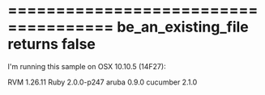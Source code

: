 =====================================
  be_an_existing_file returns false
=====================================


I'm running this sample on OSX 10.10.5 (14F27):

RVM 1.26.11
Ruby 2.0.0-p247
aruba 0.9.0
cucumber 2.1.0